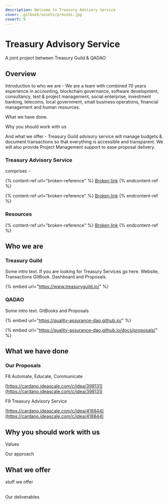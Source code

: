 ```yaml
---
description: Welcome to Treasury Advisory Service
cover: .gitbook/assets/preuzmi.jpg
coverY: 0
---
```


# Treasury Advisory Service

A joint project between Treasury Guild & QADAO&#x20;

## Overview <a href="#docs-internal-guid-5ebc2ace-7fff-e600-c514-ec4c61c483bf" id="docs-internal-guid-5ebc2ace-7fff-e600-c514-ec4c61c483bf"></a>

Introduction to who we are - We are a team with combined 70 years experience in accounting, blockchain governance, software development, consultancy, test & project management, social enterprise, investment banking, telecoms, local government, small business operations, financial management and human resources.

What we have done.&#x20;

Why you should work with us

And what we offer - Treasury Guild advisory service will manage budgets & document transactions so that everything is accessible and transparent. We will also provide Project Management support to ease proposal delivery.

### Treasury Advisory Service&#x20;

comprises -

{% content-ref url="broken-reference" %}
[Broken link](broken-reference)
{% endcontent-ref %}

{% content-ref url="broken-reference" %}
[Broken link](broken-reference)
{% endcontent-ref %}

### Resources

{% content-ref url="broken-reference" %}
[Broken link](broken-reference)
{% endcontent-ref %}

## Who we are

### Treasury Guild

Some intro text. If you are looking for Treasury Services go here. Website, Transactions GitBook. Dashboard and Proposals.

{% embed url="https://www.treasuryguild.io/" %}

### QADAO

Some intro text. GitBooks and Proposals

{% embed url="https://quality-assurance-dao.github.io/" %}

{% embed url="https://quality-assurance-dao.github.io/docs/proposals/" %}

## What we have done

### Our Proposals

F8 Automate, Educate, Communicate

[https://cardano.ideascale.com/c/idea/398131](https://cardano.ideascale.com/c/idea/398131)

F9 Treasury Advisory Service

[https://cardano.ideascale.com/c/idea/418844](https://cardano.ideascale.com/c/idea/418844)

## Why you should work with us

Values

Our approach





## What we offer

stuff we offer

\
Our deliverables&#x20;
